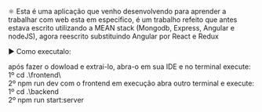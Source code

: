 
⚛️
Esta é uma aplicação que venho desenvolvendo para aprender a trabalhar com web
esta em especifico, é um trabalho refeito que antes estava escrito utilizando a MEAN stack (Mongodb, Express, Angular e nodeJS), agora reescrito substituindo Angular por React e Redux

 ▶️ Como executalo:

após fazer o dowload e extrai-lo, abra-o em sua IDE e no terminal execute:
1º cd .\frontend\   
2º npm run dev
com o frontend em execução abra outro terminal e execute:
1º cd .\backend\
2º npm run start:server
